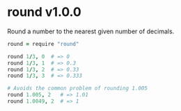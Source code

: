
# round v1.0.0

Round a number to the nearest given number of decimals.

```coffee
round = require "round"

round 1/3, 0  # => 0
round 1/3, 1  # => 0.3
round 1/3, 2  # => 0.33
round 1/3, 3  # => 0.333

# Avoids the common problem of rounding 1.005
round 1.005, 2   # => 1.01
round 1.0049, 2  # => 1
```
